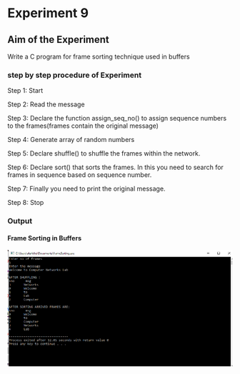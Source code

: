 # Experiment 9

## Aim of the Experiment
Write a C program for frame sorting technique used in buffers

### step by step procedure of Experiment
Step 1: Start

Step 2: Read the message

Step 3: Declare the function assign_seq_no() to assign sequence numbers to the frames(frames contain the original message)

Step 4: Generate array of random numbers

Step 5: Declare shuffle() to shuffle the frames within the network.

Step 6: Declare sort() that sorts the frames. In this you need to search for frames in sequence based on sequence number.

Step 7: Finally you need to print the original message.

Step 8: Stop

### Output
#### Frame Sorting in Buffers
![output](FrameSortingInBuffer_output.png)

